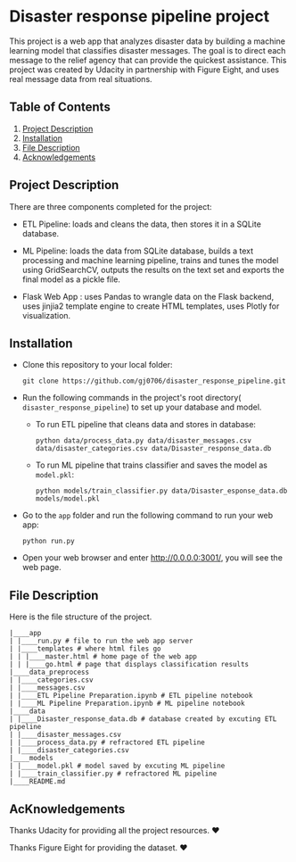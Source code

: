 # Disaster response pipeline project
This project is a web app that analyzes disaster data by building a machine learning model that classifies disaster messages. The goal is to direct each message to the relief agency that can provide the quickest assistance. This project was created by Udacity in partnership with Figure Eight, and uses real message data from real situations. 

## Table of Contents
1. [Project Description](#desc)
2. [Installation](#installation)
3. [File Description](#files)
4. [Acknowledgements](#licensing)


## Project Description<a name="desc"></a>
There are three components completed for the project:
- ETL Pipeline: loads and cleans the data, then stores it in a SQLite database.

- ML Pipeline: loads the data from SQLite database, builds a text processing and machine learning pipeline, trains and tunes the model using GridSearchCV, outputs the results on the text set and exports the final model as a pickle file.

- Flask Web App : uses Pandas to wrangle data on the Flask backend, uses jinjia2 template engine to create HTML templates, uses Plotly for visualization. 

## Installation <a name="installation"></a>

- Clone this repository to your local folder: 

    `git clone https://github.com/gj0706/disaster_response_pipeline.git`

- Run the following commands in the project's root directory( `disaster_response_pipeline`) to set up your database and model.
    - To run ETL pipeline that cleans data and stores in database:

        `python data/process_data.py data/disaster_messages.csv data/disaster_categories.csv data/Disaster_response_data.db`

    - To run ML pipeline that trains classifier and saves the model as `model.pkl`:

        `python models/train_classifier.py data/Disaster_esponse_data.db models/model.pkl`


- Go to the `app` folder and run the following command to run your web app:

    `python run.py`

- Open your web browser and enter http://0.0.0.0:3001/, you will see the web page. 



## File Description<a name="files"></a>
Here is the file structure of the project.
```
|____app
| |____run.py # file to run the web app server
| |____templates # where html files go
| | |____master.html # home page of the web app
| | |____go.html # page that displays classification results
|____data_preprocess 
| |____categories.csv
| |____messages.csv
| |____ETL Pipeline Preparation.ipynb # ETL pipeline notebook 
| |____ML Pipeline Preparation.ipynb # ML pipeline notebook
|____data
| |____Disaster_response_data.db # database created by excuting ETL pipeline
| |____disaster_messages.csv
| |____process_data.py # refractored ETL pipeline
| |____disaster_categories.csv
|____models
| |____model.pkl # model saved by excuting ML pipeline
| |____train_classifier.py # refractored ML pipeline
|____README.md
```

## AcKnowledgements<a name="licensing"></a>

Thanks Udacity for providing all the project resources. ❤

Thanks Figure Eight for providing the dataset. ❤

